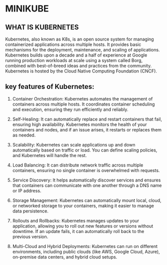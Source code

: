 # MINIKUBE

## WHAT IS KUBERNETES
Kubernetes, also known as K8s, is an open source system for managing containerized applications across multiple hosts. It provides basic mechanisms for the deployment, maintenance, and scaling of applications.
Kubernetes builds upon a decade and a half of experience at Google running production workloads at scale using a system called Borg, combined with best-of-breed ideas and practices from the community.
Kubernetes is hosted by the Cloud Native Computing Foundation (CNCF).

## key features of Kubernetes:
1. Container Orchestration: Kubernetes automates the management of containers across multiple hosts. It coordinates container scheduling and execution, ensuring they run efficiently and reliably.


2. Self-Healing: It can automatically replace and restart containers that fail, ensuring high availability. Kubernetes monitors the health of your containers and nodes, and if an issue arises, it restarts or replaces them as needed.


3. Scalability: Kubernetes can scale applications up and down automatically based on traffic or load. You can define scaling policies, and Kubernetes will handle the rest.


4. Load Balancing: It can distribute network traffic across multiple containers, ensuring no single container is overwhelmed with requests.


5. Service Discovery: It helps automatically discover services and ensures that containers can communicate with one another through a DNS name or IP address.


6. Storage Management: Kubernetes can automatically mount local, cloud, or networked storage to your containers, making it easier to manage data persistence.


7. Rollouts and Rollbacks: Kubernetes manages updates to your application, allowing you to roll out new features or versions without downtime. If an update fails, it can automatically roll back to the previous version.


8. Multi-Cloud and Hybrid Deployments: Kubernetes can run on different environments, including public clouds (like AWS, Google Cloud, Azure), on-premise data centers, and hybrid cloud setups.


